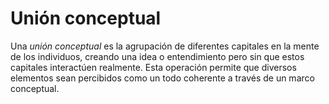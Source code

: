 # Unión conceptual

Una *unión conceptual* es la agrupación de diferentes capitales en la mente de los individuos, creando una idea o entendimiento pero sin que estos capitales interactúen realmente. Esta operación permite que diversos elementos sean percibidos como un todo coherente a través de un marco conceptual.